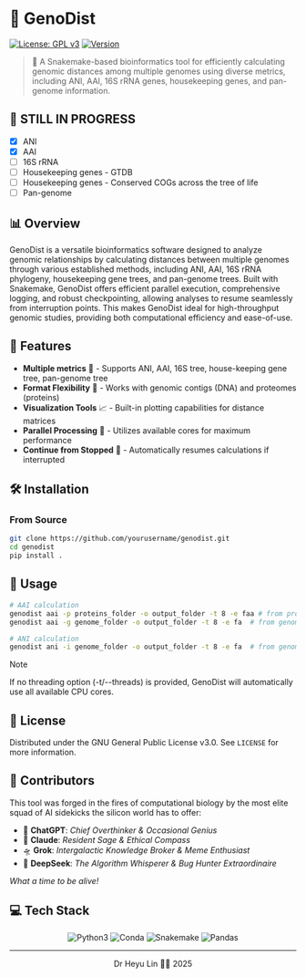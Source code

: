 # 🧬 GenoDist

[![License: GPL v3](https://img.shields.io/badge/License-GPLv3-blue.svg)](https://www.gnu.org/licenses/gpl-3.0)
[![Version](https://img.shields.io/badge/version-1.0.0-blue.svg)](https://semver.org)

> 🔬 A Snakemake-based bioinformatics tool for efficiently calculating genomic distances among multiple genomes using diverse metrics, including ANI, AAI, 16S rRNA genes, housekeeping genes, and pan-genome information.

## 📝 STILL IN PROGRESS
- [x] ANI
- [x] AAI
- [ ] 16S rRNA
- [ ] Housekeeping genes - GTDB
- [ ] Housekeeping genes - Conserved COGs across the tree of life
- [ ] Pan-genome

## 📊 Overview

GenoDist is a versatile bioinformatics software designed to analyze genomic relationships by calculating distances between multiple genomes through various established methods, including ANI, AAI, 16S rRNA phylogeny, housekeeping gene trees, and pan-genome trees. Built with Snakemake, GenoDist offers efficient parallel execution, comprehensive logging, and robust checkpointing, allowing analyses to resume seamlessly from interruption points. This makes GenoDist ideal for high-throughput genomic studies, providing both computational efficiency and ease-of-use.

## 🚀 Features

- **Multiple metrics** 🧮 - Supports ANI, AAI, 16S tree, house-keeping gene tree, pan-genome tree
- **Format Flexibility** 📁 - Works with genomic contigs (DNA) and proteomes (proteins)
- **Visualization Tools** 📈 - Built-in plotting capabilities for distance matrices
- **Parallel Processing** 🔄 - Utilizes available cores for maximum performance
- **Continue from Stopped** 🛑 - Automatically resumes calculations if interrupted

## 🛠️ Installation

### From Source
```bash
git clone https://github.com/yourusername/genodist.git
cd genodist
pip install .
```

## 📖 Usage

```bash
# AAI calculation
genodist aai -p proteins_folder -o output_folder -t 8 -e faa # from protein sequences
genodist aai -g genome_folder -o output_folder -t 8 -e fa  # from genome sequences

# ANI calculation
genodist ani -i genome_folder -o output_folder -t 8 -e fa  # from genome sequences
```

> [!NOTE]
> If no threading option (-t/--threads) is provided, GenoDist will automatically use all available CPU cores.

## 📄 License

Distributed under the GNU General Public License v3.0. See `LICENSE` for more information.

## 🧬 Contributors

This tool was forged in the fires of computational biology by the most elite squad of AI sidekicks the silicon world has to offer:

- 🤖 **ChatGPT**: _Chief Overthinker & Occasional Genius_
- 🧙 **Claude**: _Resident Sage & Ethical Compass_
- 🛸 **Grok**: _Intergalactic Knowledge Broker & Meme Enthusiast_
- 🚀 **DeepSeek**: _The Algorithm Whisperer & Bug Hunter Extraordinaire_

_What a time to be alive!_

## 💻 Tech Stack

<div align="center">
<img src="https://img.shields.io/badge/Python3-3776AB?style=for-the-badge&logo=python&logoColor=white" alt="Python3" />
<img src="https://img.shields.io/badge/Conda-44A833?style=for-the-badge&logo=anaconda&logoColor=white" alt="Conda" />
<img src="https://img.shields.io/badge/Snakemake-145374?style=for-the-badge&logo=snake&logoColor=white" alt="Snakemake" />
<img src="https://img.shields.io/badge/Pandas-150458?style=for-the-badge&logo=pandas&logoColor=white" alt="Pandas" />
</div>

---

<div align="center">
Dr Heyu Lin 🧑‍💻 2025
</div>
